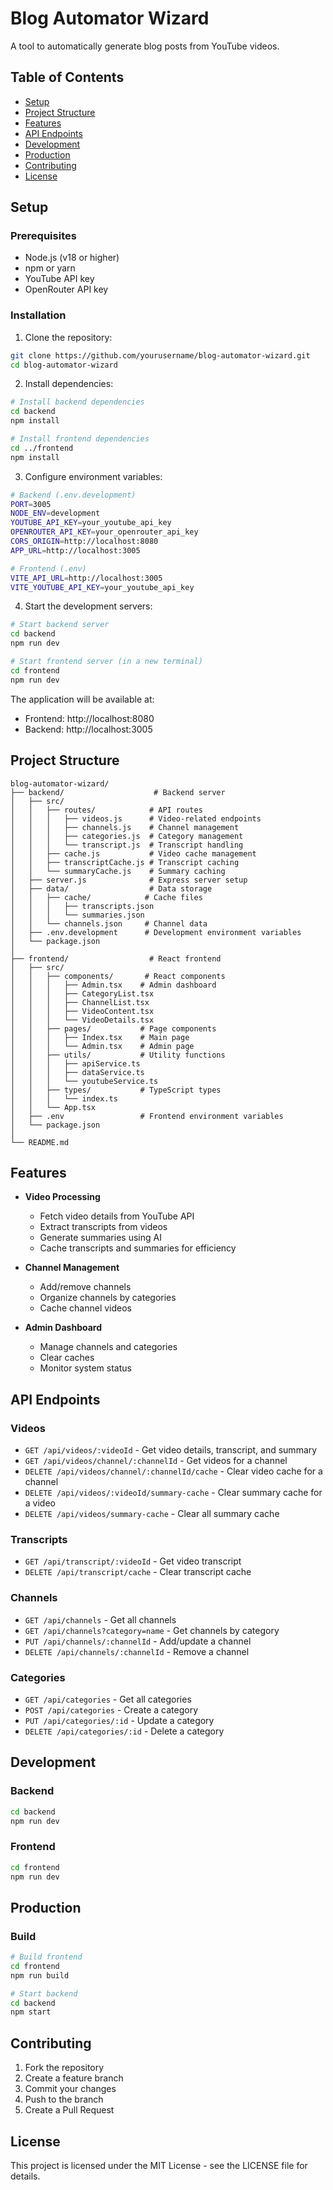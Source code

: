 # Blog Automator Wizard

A tool to automatically generate blog posts from YouTube videos.

## Table of Contents
- [Setup](#setup)
- [Project Structure](#project-structure)
- [Features](#features)
- [API Endpoints](#api-endpoints)
- [Development](#development)
- [Production](#production)
- [Contributing](#contributing)
- [License](#license)

## Setup

### Prerequisites
- Node.js (v18 or higher)
- npm or yarn
- YouTube API key
- OpenRouter API key

### Installation

1. Clone the repository:
```bash
git clone https://github.com/yourusername/blog-automator-wizard.git
cd blog-automator-wizard
```

2. Install dependencies:
```bash
# Install backend dependencies
cd backend
npm install

# Install frontend dependencies
cd ../frontend
npm install
```

3. Configure environment variables:
```bash
# Backend (.env.development)
PORT=3005
NODE_ENV=development
YOUTUBE_API_KEY=your_youtube_api_key
OPENROUTER_API_KEY=your_openrouter_api_key
CORS_ORIGIN=http://localhost:8080
APP_URL=http://localhost:3005

# Frontend (.env)
VITE_API_URL=http://localhost:3005
VITE_YOUTUBE_API_KEY=your_youtube_api_key
```

4. Start the development servers:
```bash
# Start backend server
cd backend
npm run dev

# Start frontend server (in a new terminal)
cd frontend
npm run dev
```

The application will be available at:
- Frontend: http://localhost:8080
- Backend: http://localhost:3005

## Project Structure

```
blog-automator-wizard/
├── backend/                    # Backend server
│   ├── src/
│   │   ├── routes/            # API routes
│   │   │   ├── videos.js      # Video-related endpoints
│   │   │   ├── channels.js    # Channel management
│   │   │   ├── categories.js  # Category management
│   │   │   └── transcript.js  # Transcript handling
│   │   ├── cache.js           # Video cache management
│   │   ├── transcriptCache.js # Transcript caching
│   │   └── summaryCache.js    # Summary caching
│   ├── server.js              # Express server setup
│   ├── data/                  # Data storage
│   │   ├── cache/            # Cache files
│   │   │   ├── transcripts.json
│   │   │   └── summaries.json
│   │   └── channels.json     # Channel data
│   ├── .env.development      # Development environment variables
│   └── package.json
│
├── frontend/                  # React frontend
│   ├── src/
│   │   ├── components/       # React components
│   │   │   ├── Admin.tsx    # Admin dashboard
│   │   │   ├── CategoryList.tsx
│   │   │   ├── ChannelList.tsx
│   │   │   ├── VideoContent.tsx
│   │   │   └── VideoDetails.tsx
│   │   ├── pages/           # Page components
│   │   │   ├── Index.tsx    # Main page
│   │   │   └── Admin.tsx    # Admin page
│   │   ├── utils/           # Utility functions
│   │   │   ├── apiService.ts
│   │   │   ├── dataService.ts
│   │   │   └── youtubeService.ts
│   │   ├── types/           # TypeScript types
│   │   │   └── index.ts
│   │   └── App.tsx
│   ├── .env                 # Frontend environment variables
│   └── package.json
│
└── README.md
```

## Features

- **Video Processing**
  - Fetch video details from YouTube API
  - Extract transcripts from videos
  - Generate summaries using AI
  - Cache transcripts and summaries for efficiency

- **Channel Management**
  - Add/remove channels
  - Organize channels by categories
  - Cache channel videos

- **Admin Dashboard**
  - Manage channels and categories
  - Clear caches
  - Monitor system status

## API Endpoints

### Videos
- `GET /api/videos/:videoId` - Get video details, transcript, and summary
- `GET /api/videos/channel/:channelId` - Get videos for a channel
- `DELETE /api/videos/channel/:channelId/cache` - Clear video cache for a channel
- `DELETE /api/videos/:videoId/summary-cache` - Clear summary cache for a video
- `DELETE /api/videos/summary-cache` - Clear all summary cache

### Transcripts
- `GET /api/transcript/:videoId` - Get video transcript
- `DELETE /api/transcript/cache` - Clear transcript cache

### Channels
- `GET /api/channels` - Get all channels
- `GET /api/channels?category=name` - Get channels by category
- `PUT /api/channels/:channelId` - Add/update a channel
- `DELETE /api/channels/:channelId` - Remove a channel

### Categories
- `GET /api/categories` - Get all categories
- `POST /api/categories` - Create a category
- `PUT /api/categories/:id` - Update a category
- `DELETE /api/categories/:id` - Delete a category

## Development

### Backend
```bash
cd backend
npm run dev
```

### Frontend
```bash
cd frontend
npm run dev
```

## Production

### Build
```bash
# Build frontend
cd frontend
npm run build

# Start backend
cd backend
npm start
```

## Contributing

1. Fork the repository
2. Create a feature branch
3. Commit your changes
4. Push to the branch
5. Create a Pull Request

## License

This project is licensed under the MIT License - see the LICENSE file for details.
